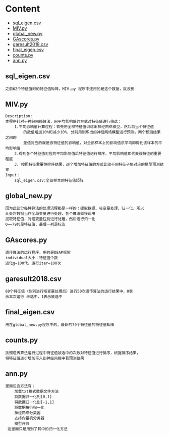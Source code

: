 # Content

* [sql_eigen.csv](##sql_eigen.csv)
* [MIV.py](##MIV.py)  
* [global_new.py](##global_new.py)  
* [GAscores.py](##GAscores.py)  
* [garesult2018.csv](##garesult2018.csv)
* [final_eigen.csv](##final_eigen.csv)
* [counts.py](##counts.py)
* [ann.py](##ann.py)

## sql_eigen.csv
    之前62个特征值时的特征值矩阵，MIV.py 程序中还用的是这个数据，就没删
    
## MIV.py
    Description:
    本程序针对于神经网络算法，用平均影响值的方式对特征值进行筛选：
        1.平均影响值计算过程：首先用全部特征值训练出神经网络模型，然后将当个特征值
            的数值增加10%和减小10%，分别用训练出的神经网络模型进行预测，两个预测结果之间的
            差值对应的就是该特征值的影响值，对全部样本上的影响值求平均即得到该样本的平均影响值
        2.得到各个特征值对应的平均影响值后特征值进行排序，平均影响值即代表该特征的重要程度
        3. 按照特征重要性排序结果，逐个增加特征值的方式比较不同特征子集对应的模型预测结果
    Input：
        sql_eigen.csv:全部样本的特征值矩阵
        
## global_new.py
    因为此部分每种算法的处理流程都是一样的：提取数据、哑变量处理、归一化，所以
    此处将数据当作全局变量进行处理，各个算法直接调用
    提取特征值，对哑变量性别进行处理，然后进行归一化
    0——79列是特征值，最后一列是标签
    
## GAscores.py
    遗传算法的运行程序，用的是DEAP框架
    individual大小：特征值个数
    进化g=100代，运行iter=100次
    
## garesult2018.csv
    80个特征值（性别进行哑变量处理后）进行50次遗传算法的运行结果中，0表
    示本次运行 未选中，1表示被选中
    
## final_eigen.csv
    用在global_new.py程序中的，最新的79个特征值的特征值矩阵
    
## counts.py
    按照遗传算法运行过程中特征值被选中的次数对特征值进行排序，根据排序结果，
    将特征值逐步增加带入到神经网络中看预测结果
    
## ann.py
    里面包含方法有：
        加载txt格式数据文件方法
        将数据归一化到[0,1]
        将数据归一化到[-1,1]
        将数据按行归一化
        神经网络分类器
        支持向量机分类器
        模型评价
     这里面只是用到了其中的归一化方法